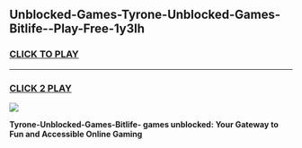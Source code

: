 
## Unblocked-Games-Tyrone-Unblocked-Games-Bitlife--Play-Free-1y3lh
<h3>
<a href="https://premium76.site?title=Tyrone-Unblocked-Games-Bitlife-&ref=10A">CLICK TO PLAY</a></h3>
<hr>

<h3>
<a href="https://premium76.site?title=Tyrone-Unblocked-Games-Bitlife-&ref=10A">CLICK 2 PLAY</a>
  
</h3>

<a href="https://premium76.site?title=Tyrone-Unblocked-Games-Bitlife-&ref=10A"><img src="https://clearcache.store/games.png"></a>


**Tyrone-Unblocked-Games-Bitlife- games unblocked: Your Gateway to Fun and Accessible Online Gaming**
